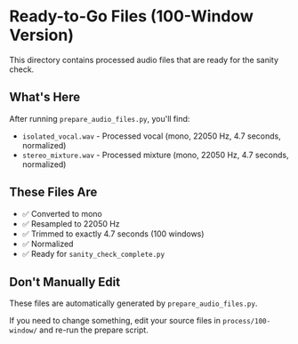 # Ready-to-Go Files (100-Window Version)

This directory contains processed audio files that are ready for the sanity check.

## What's Here

After running `prepare_audio_files.py`, you'll find:

- `isolated_vocal.wav` - Processed vocal (mono, 22050 Hz, 4.7 seconds, normalized)
- `stereo_mixture.wav` - Processed mixture (mono, 22050 Hz, 4.7 seconds, normalized)

## These Files Are

- ✅ Converted to mono
- ✅ Resampled to 22050 Hz
- ✅ Trimmed to exactly 4.7 seconds (100 windows)
- ✅ Normalized
- ✅ Ready for `sanity_check_complete.py`

## Don't Manually Edit

These files are automatically generated by `prepare_audio_files.py`.

If you need to change something, edit your source files in `process/100-window/` and re-run the prepare script.
